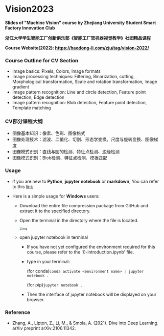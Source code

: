 # Vision2023

**Slides of "Machine Vision" course by Zhejiang University Student Smart Factory Innovation Club**

**浙江大学学生智能工厂创新俱乐部《智能工厂软机器视觉教学》社团精品课程**

**Course Website(2022): https://haodong-li.com/zju/tag/vision-2022/**

### Course Outline for CV Section

- Image basics: Pixels, Colors, Image formats
- Image processing techniques: Filtering, Binarization, cutting, Morphological transformation, Scale and rotation transformation, Image gradient
- Image pattern recognition: Line and circle detection, Feature point detection, Edge detection
- Image pattern recognition: Blob detection, Feature point detection, Template matching

### CV部分课程大纲

- 图像基本知识：像素、色彩、图像格式
- 图像处理技术：滤波、二值化、切割、形态学变换，尺度与旋转变换、图像梯度
- 图像模式识别：直线与圆的检测、特征点检测、边缘检测
- 图像模式识别：Blob检测、特征点检测、模板匹配

### Usage
- if you are new to **Python**, **jupyter notebook** or **markdown**, You can refer to this [link](https://lebronlihd.github.io/blog/2022/basic-tutorial/)

- Here is a simple usage for **Windows** users:

  * Download the entire file compression package from GitHub and extract it to the specified directory.

  * Open the terminal in the directory where the file is located.

    <img src="images/readme-img/cmd.png" alt="img" style="zoom:60%;" />

  * open jupyter notebook in terminal

    * If you have not yet configured the environment required for this course, please refer to the '0-introduction.ipynb' file.

    * type in your terminal:

      (for conda)`conda activate <environment name> | jupyter notebook .`

      (for pip)`jupyter notebook .`
    
    * Then the interface of jupyter notebook will be displayed on your browser.




### Reference

- Zhang, A., Lipton, Z., Li, M., & Smola, A. (2021). Dive into Deep Learning. arXiv preprint arXiv:2106.11342.
